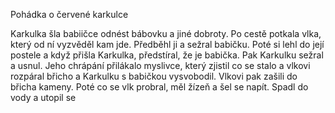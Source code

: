 Pohádka o červené karkulce

Karkulka šla babiičce odnést bábovku a jiné dobroty. Po cestě potkala vlka, který od ní vyzvěděl kam jde. Předběhl ji a sežral babičku. Poté si lehl do její postele a když přišla Karkulka, předstíral, že je babička. Pak Karkulku sežral a usnul. Jeho chrápání přilákalo myslivce, který zjistil co se stalo a vlkovi rozpáral břicho a Karkulku s babičkou vysvobodil. Vlkovi pak zašili do břicha kameny. Poté co se vlk probral, měl žízeň a šel se napít. Spadl do vody a utopil se
